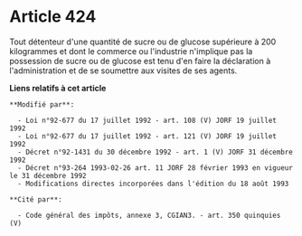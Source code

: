 # Article 424

Tout détenteur d'une quantité de sucre ou de glucose supérieure à 200 kilogrammes et dont le commerce ou l'industrie
n'implique pas la possession de sucre ou de glucose est tenu d'en faire la déclaration à l'administration et de se soumettre
aux visites de ses agents.

**Liens relatifs à cet article**

	**Modifié par**:

	  - Loi n°92-677 du 17 juillet 1992 - art. 108 (V) JORF 19 juillet 1992
	  - Loi n°92-677 du 17 juillet 1992 - art. 121 (V) JORF 19 juillet 1992
	  - Décret n°92-1431 du 30 décembre 1992 - art. 1 (V) JORF 31 décembre 1992
	  - Décret n°93-264 1993-02-26 art. 11 JORF 28 février 1993 en vigueur le 31 décembre 1992
	  - Modifications directes incorporées dans l'édition du 18 août 1993

	**Cité par**:

	  - Code général des impôts, annexe 3, CGIAN3. - art. 350 quinquies (V)
